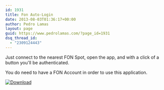 ```yaml
---
id: 1931
title: Fon Auto-Login
date: 2013-08-03T01:36:17+00:00
author: Pedro Lamas
layout: page
guid: https://www.pedrolamas.com/?page_id=1931
dsq_thread_id:
  - "2309124443"
---
```

Just connect to the nearest FON Spot, open the app, and with a click of a button you'll be authenticated.

You do need to have a FON Account in order to use this application.

[![Download](wp-content/uploads/2013/08/258x67_WPS_Download_cyan.png)](http://windowsphone.com/s?appid=7d0608fa-9ad5-40b7-a6f2-087556188301)
